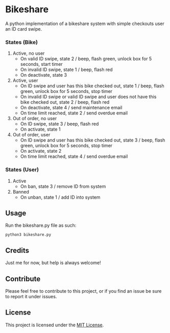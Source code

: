 # Bikeshare

A python implementation of a bikeshare system with simple checkouts user an ID card swipe.

### States (Bike)
1. Active, no user
	- On valid ID swipe, state 2 / beep, flash green, unlock box for 5 seconds, start timer
	- On invalid ID swipe, state 1 / beep, flash red
	- On deactivate, state 3
2. Active, user
	- On ID swipe and user has this bike checked out, state 1 / beep, flash green, unlock box for 5 seconds, stop timer
	- On invalid ID swipe or valid ID swipe and user does not have this bike checked out, state 2 / beep, flash red
	- On deactivate, state 4 / send maintenance email
	- On time limit reached, state 2 / send overdue email
3. Out of order, no user
	- On ID swipe, state 3 / beep, flash red
	- On activate, state 1
4. Out of order, user
	- On ID swipe and user has this bike checked out, state 3 / beep, flash green, unlock box for 5 seconds, stop timer
	- On activate, state 2
	- On time limit reached, state 4 / send overdue email

### States (User)
1. Active
	- On ban, state 3 / remove ID from system
3. Banned
	- On unban, state 1 / add ID into system

## Usage
Run the bikeshare.py file as such:

```
python3 bikeshare.py
```

## Credits
Just me for now, but help is always welcome!

## Contribute
Please feel free to contribute to this project, or if you find an issue be sure to report it under issues.

## License
This project is licensed under the [MIT License](License).
